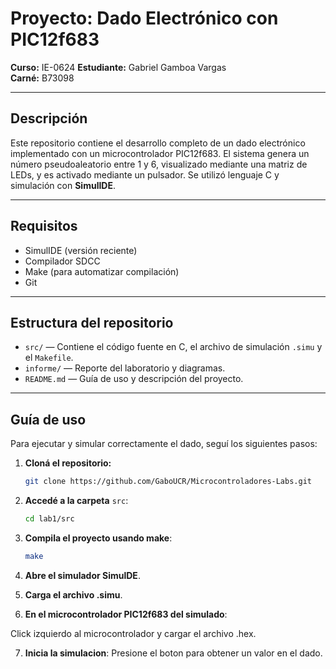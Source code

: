 # Proyecto: Dado Electrónico con PIC12f683  
**Curso:** IE-0624 
**Estudiante:** Gabriel Gamboa Vargas  
**Carné:** B73098  

---

## Descripción

Este repositorio contiene el desarrollo completo de un dado electrónico implementado con un microcontrolador PIC12f683. El sistema genera un número pseudoaleatorio entre 1 y 6, visualizado mediante una matriz de LEDs, y es activado mediante un pulsador. Se utilizó lenguaje C y simulación con **SimulIDE**.

---

## Requisitos

- SimulIDE (versión reciente)
- Compilador SDCC
- Make (para automatizar compilación)
- Git

---

## Estructura del repositorio

- `src/` — Contiene el código fuente en C, el archivo de simulación `.simu` y el `Makefile`.
- `informe/` — Reporte del laboratorio y diagramas.
- `README.md` — Guía de uso y descripción del proyecto.

---

## Guía de uso

Para ejecutar y simular correctamente el dado, seguí los siguientes pasos:

1. **Cloná el repositorio:**

   ```bash
   git clone https://github.com/GaboUCR/Microcontroladores-Labs.git

2. **Accedé a la carpeta** `src`:

   ```bash
   cd lab1/src

3. **Compila el proyecto usando make**:
    ```bash
    make

4. **Abre el simulador SimulDE**.

5. **Carga el archivo .simu**.

6. **En el microcontrolador PIC12f683 del simulado**:

Click izquierdo al microcontrolador y cargar el archivo .hex.

7. **Inicia la simulacion**:
Presione el boton para obtener un valor en el dado.

